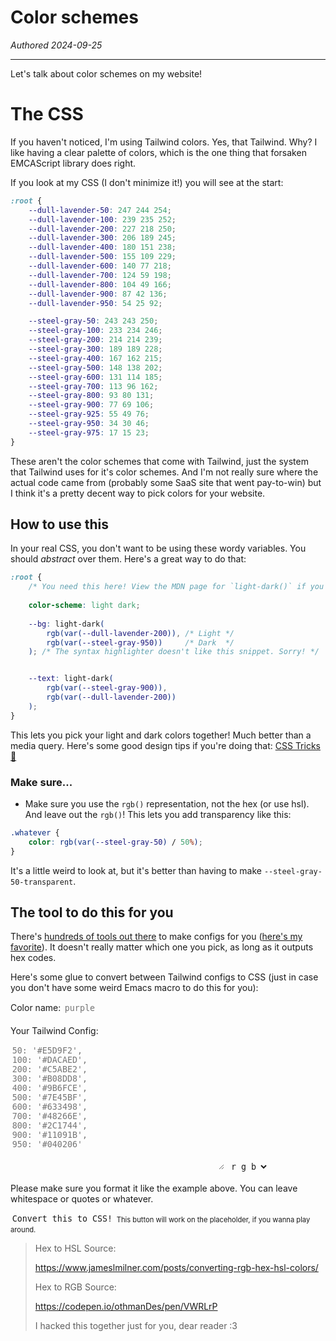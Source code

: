 # Color schemes

*Authored 2024-09-25*

---

Let's talk about color schemes on my website!

# The CSS

If you haven't noticed, I'm using Tailwind colors.
Yes, that Tailwind. Why? I like having a clear palette of colors, 
which is the one thing that forsaken EMCAScript library does right.

If you look at my CSS (I don't minimize it!) you will see at the start:

```css
:root {
    --dull-lavender-50: 247 244 254;
    --dull-lavender-100: 239 235 252;
    --dull-lavender-200: 227 218 250;
    --dull-lavender-300: 206 189 245;
    --dull-lavender-400: 180 151 238;
    --dull-lavender-500: 155 109 229;
    --dull-lavender-600: 140 77 218;
    --dull-lavender-700: 124 59 198;
    --dull-lavender-800: 104 49 166;
    --dull-lavender-900: 87 42 136;
    --dull-lavender-950: 54 25 92;

    --steel-gray-50: 243 243 250;
    --steel-gray-100: 233 234 246;
    --steel-gray-200: 214 214 239;
    --steel-gray-300: 189 189 228;
    --steel-gray-400: 167 162 215;
    --steel-gray-500: 148 138 202;
    --steel-gray-600: 131 114 185;
    --steel-gray-700: 113 96 162;
    --steel-gray-800: 93 80 131;
    --steel-gray-900: 77 69 106;
    --steel-gray-925: 55 49 76;
    --steel-gray-950: 34 30 46;
    --steel-gray-975: 17 15 23;
}
```

These aren't the color schemes that come with Tailwind, just the system 
that Tailwind uses for it's color schemes. And I'm not really sure where
the actual code came from (probably some SaaS site that went pay-to-win)
but I think it's a pretty decent way to pick colors for your website.


## How to use this

In your real CSS, you don't want to be using these wordy variables.
You should _abstract_ over them. Here's a great way to do that:

```css
:root {
    /* You need this here! View the MDN page for `light-dark()` if you're curious. */
    
    color-scheme: light dark;
    
    --bg: light-dark(
        rgb(var(--dull-lavender-200)), /* Light */
        rgb(var(--steel-gray-950))     /* Dark  */
    ); /* The syntax highlighter doesn't like this snippet. Sorry! */


    --text: light-dark(
        rgb(var(--steel-gray-900)),
        rgb(var(--dull-lavender-200))
    );
}
```

This lets you pick your light and dark colors together! 
Much better than a media query. 
Here's some good design tips if you're doing that: [CSS Tricks 🔗](https://css-tricks.com/a-complete-guide-to-dark-mode-on-the-web/#design)

### Make sure...

- Make sure you use the `rgb()` representation, not the hex (or use hsl). 
  And leave out the `rgb()`! This lets you add transparency like this:

```css
.whatever {
    color: rgb(var(--steel-gray-50) / 50%);
}
```

It's a little weird to look at, but it's better than having to make `--steel-gray-50-transparent`.

## The tool to do this for you

There's [hundreds of tools out there](https://letmegooglethat.com/?q=tailwind+color+palette+generator) to make configs for you ([here's my favorite](https://www.tailwindshades.com)). 
It doesn't really matter which one you pick, as long as it outputs hex codes.

Here's some glue to convert between Tailwind configs to CSS 
(just in case you don't have some weird Emacs macro to do this for you):

<style>
.inputs {
    background-color: var(--plain-bg);
    border: 1px solid var(--border);
    color: var(--text);
    padding: 0.2em;
    border-radius: 0.2em;
    font-family: Cascadia Code, monospace;
}

.inputs-surface0 {
    background-color: var(--bg-surface0);
    border: 1px solid var(--border);
    color: var(--text);
    padding: 0.2em;
    border-radius: 0.2em;
    font-family: Cascadia Code, monospace;
}

</style>
<label> Color name: <input class="inputs" id="color_name" placeholder="purple"></label> <br><br>
<label>
Your Tailwind Config: <br>
<textarea class="inputs" id="tailwind" rows="13" cols="40" placeholder="50: '#E5D9F2',
100: '#DACAED',
200: '#C5ABE2',
300: '#B08DD8',
400: '#9B6FCE',
500: '#7E45BF',
600: '#633498',
700: '#48266E',
800: '#2C1744',
900: '#11091B',
950: '#040206'
"></textarea>
</label>

<select id="color-format" class="inputs-surface0">
    <option value="rgb">r g b</option>
    <option value="hsl">h s l</option>
</select>

Please make sure you format it like the example above. You can leave whitespace or quotes or whatever.


<script>
    function cssConvert() {
        let palette = document.querySelector("textarea#tailwind").value ||
`50: '#E5D9F2',
100: '#DACAED',
200: '#C5ABE2',
300: '#B08DD8',
400: '#9B6FCE',
500: '#7E45BF',
600: '#633498',
700: '#48266E',
800: '#2C1744',
900: '#11091B',
950: '#040206'`;

        let palette_name = (document.querySelector("input#color_name").value || "purple").replaceAll(" ", "-");
        let color_format = document.querySelector("select#color-format").value || "rgb";

        let shades = {};

        try {
            palette.trim().split("\n").forEach((i) => {
                let text = i.split(":");
                let shade_number = text[0].trim().replaceAll("\"", "").replaceAll("'", "");
                let color_unparsed = text[1].trim().replaceAll(",", "").replaceAll("\"", "").replaceAll("'", "");

                if (color_format === "rgb") {
                    shades[shade_number] = hex2rgb(color_unparsed);
                } else if (color_format === "hsl") {
                    shades[shade_number] = hex2hsl(color_unparsed);
                }
            });
        } catch (error) {
            console.error(error);
            alert(error);
        }

        let str = "";
        str += ":root {\n";

        for (const [key, value] of Object.entries(shades)) {
            str += `    --${palette_name}-${key}: ${value}\n`;
        }
        
        str += "}";

        document.querySelector("textarea#tailwind").value = str;
    }

    function hex2rgb(hex) {
        let pattern_color = "^#([A-Fa-f0-9]{6})$";
        if (hex.match(pattern_color)) {
            let hex_color = hex.replace("#", "")
                , r = parseInt(hex_color.substring(0, 2), 16)
                , g = parseInt(hex_color.substring(2, 4), 16)
                , b = parseInt(hex_color.substring(4, 6), 16);
            return `${r} ${g} ${b}`;
        }
        else {
            throw new Error('Error Color Format');
        }
    }

    function hex2hsl(hex) {
      const result = /^#?([a-f\d]{2})([a-f\d]{2})([a-f\d]{2})$/i.exec(hex);

      if (!result) {
        throw new Error("Could not parse Hex Color");
      }

      const rHex = parseInt(result[1], 16);
      const gHex = parseInt(result[2], 16);
      const bHex = parseInt(result[3], 16);

      const r = rHex / 255;
      const g = gHex / 255;
      const b = bHex / 255;

      const max = Math.max(r, g, b);
      const min = Math.min(r, g, b);

      let h = (max + min) / 2;
      let s = h;
      let l = h;

      if (max === min) {
        return { h: 0, s: 0, l };
      }

      const d = max - min;
      s = l > 0.5 ? d / (2 - max - min) : d / (max + min);
      switch (max) {
        case r:
          h = (g - b) / d + (g < b ? 6 : 0);
          break;
        case g:
          h = (b - r) / d + 2;
          break;
        case b:
          h = (r - g) / d + 4;
          break;
      }
      h /= 6;

      s = s * 100;
      s = Math.round(s);
      l = l * 100;
      l = Math.round(l);
      h = Math.round(360 * h);

      return `${h} ${s} ${l}`;
    }
</script>

<button type="button" onclick="cssConvert()" class="inputs-surface0">Convert this to CSS!</button>
<span style="font-size: 0.8em">This button will work on the placeholder, if you wanna play around.</span>

> Hex to HSL Source:
> 
> <https://www.jameslmilner.com/posts/converting-rgb-hex-hsl-colors/>
> 
> Hex to RGB Source:
> 
> <https://codepen.io/othmanDes/pen/VWRLrP>
> 
> I hacked this together just for you, dear reader :3

